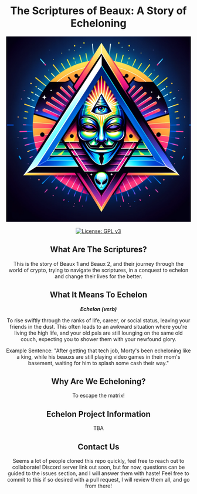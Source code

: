 <div style="text-align: center">
  <h1>The Scriptures of Beaux: A Story of Echeloning</h1>
  <img src="https://raw.githubusercontent.com/rvnminers-A-and-N/The-Scriptures-of-Beaux/main/resources/img/Echelon/Echelon.png" alt="Echelon"></img>
  <p>
    <a href="https://opensource.org/licenses/GPL-3.0">
      <img src="https://img.shields.io/badge/license-GPL--3.0-blue" alt="License: GPL v3">
    </a>
  </p>

  <h2>What Are The Scriptures?</h2>
  <p>This is the story of Beaux 1 and Beaux 2, and their journey through the world of crypto, trying to navigate the scriptures, in a conquest to echelon and change their lives for the better.</p>

  <h2> What It Means To Echelon</h2>
  <p>
    <i><b>Echelon (verb)</b></i>
  </p>
  <p>To rise swiftly through the ranks of life, career, or social status, leaving your friends in the dust. This often leads to an awkward situation where you're living the high life, and your old pals are still lounging on the same old couch, expecting you to shower them with your newfound glory.</p>
  <p>Example Sentence: "After getting that tech job, Morty's been echeloning like a king, while his beauxs are still playing video games in their mom's basement, waiting for him to splash some cash their way."</p>

  <h2>Why Are We Echeloning?</h2>
  <p>To escape the matrix!</p>

  <h2>Echelon Project Information</h2>
  <p>TBA</p>

  <h2>Contact Us</h2>
  <p>Seems a lot of people cloned this repo quickly, feel free to reach out to collaborate! Discord server link out soon, but for now, questions can be guided to the issues section, and I will answer them with haste! Feel free to commit to this if so desired with a pull request, I will review them all, and go from there!</p>
</div>